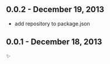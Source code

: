 0.0.2 - December 19, 2013
-------------------------
* add repository to package.json

0.0.1 - December 18, 2013
-------------------------
:sparkles: